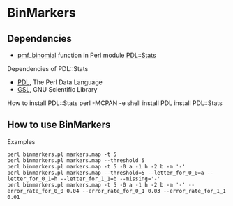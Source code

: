 BinMarkers
======

Dependencies
------
- [pmf_binomial](http://pdl-stats.sourceforge.net/Distr.htm#pmf_binomial) function in Perl module [PDL::Stats](https://metacpan.org/pod/PDL::Stats)

Dependencies of PDL::Stats
- [PDL](https://metacpan.org/pod/PDL), The Perl Data Language
- [GSL](http://www.gnu.org/software/gsl/), GNU Scientific Library

How to install PDL::Stats
    perl -MCPAN -e shell
    install PDL
    install PDL::Stats

How to use BinMarkers
------

Examples

    perl binmarkers.pl markers.map -t 5
    perl binmarkers.pl markers.map --threshold 5
    perl binmarkers.pl markers.map -t 5 -0 a -1 h -2 b -m '-'
    perl binmarkers.pl markers.map --threshold=5 --letter_for_0_0=a --letter_for_0_1=h --letter_for_1_1=b --missing='-'
    perl binmarkers.pl markers.map -t 5 -0 a -1 h -2 b -m '-' --error_rate_for_0_0 0.04 --error_rate_for_0_1 0.03 --error_rate_for_1_1 0.01
